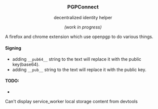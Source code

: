 <h3 align="center">PGPConnect</h3>
<p align="center">decentralized identity helper</p>
<p align="center"><i>(work in progress)</i></p>

A firefox and chrome extension which use openpgp to do various things.

#### Signing
  - adding `__pub64__` string to the text will replace it with the public key(base64).
  - adding `__pub__` string to the text will replace it with the public key.

#### TODO:
  - 

Can't display service_worker local storage content from devtools